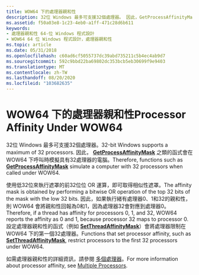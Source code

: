 ```yaml
---
title: WOW64 下的處理器親和性
description: 32位 Windows 最多可支援32個處理器。 因此，GetProcessAffinityMask 之類的函式會在 WOW64 下呼叫時模擬具有32處理器的電腦。
ms.assetid: f50a03e8-1c23-4eb0-a1ff-471c28d6b611
keywords:
- 處理器親和性 64-位 Windows 程式設計
- WOW64 64 位 Windows 程式設計，處理器親和性
ms.topic: article
ms.date: 05/31/2018
ms.openlocfilehash: c60ad6cf5055737dc39abd735211c5b4ec4ab9d7
ms.sourcegitcommit: 592c9bbd22ba69802dc353bcb5eb30699f9e9403
ms.translationtype: MT
ms.contentlocale: zh-TW
ms.lasthandoff: 08/20/2020
ms.locfileid: "103682635"
---
```

# <a name="processor-affinity-under-wow64"></a><span data-ttu-id="af411-106">WOW64 下的處理器親和性</span><span class="sxs-lookup"><span data-stu-id="af411-106">Processor Affinity Under WOW64</span></span>

<span data-ttu-id="af411-107">32位 Windows 最多可支援32個處理器。</span><span class="sxs-lookup"><span data-stu-id="af411-107">32-bit Windows supports a maximum of 32 processors.</span></span> <span data-ttu-id="af411-108">因此， [**GetProcessAffinityMask**](/windows/desktop/api/winbase/nf-winbase-getprocessaffinitymask) 之類的函式會在 WOW64 下呼叫時模擬具有32處理器的電腦。</span><span class="sxs-lookup"><span data-stu-id="af411-108">Therefore, functions such as [**GetProcessAffinityMask**](/windows/desktop/api/winbase/nf-winbase-getprocessaffinitymask) simulate a computer with 32 processors when called under WOW64.</span></span>

<span data-ttu-id="af411-109">使用低32位來執行遮罩的前32位位 OR 運算，即可取得相似性遮罩。</span><span class="sxs-lookup"><span data-stu-id="af411-109">The affinity mask is obtained by performing a bitwise OR operation of the top 32 bits of the mask with the low 32 bits.</span></span> <span data-ttu-id="af411-110">因此，如果執行緒有處理器0、1和32的親和性，則 WOW64 會將親和性回報為0和1，因為處理器32會對應到處理器0。</span><span class="sxs-lookup"><span data-stu-id="af411-110">Therefore, if a thread has affinity for processors 0, 1, and 32, WOW64 reports the affinity as 0 and 1, because processor 32 maps to processor 0.</span></span> <span data-ttu-id="af411-111">設定處理器親和性的函式（例如 [**SetThreadAffinityMask**](/windows/desktop/api/winbase/nf-winbase-setthreadaffinitymask)）會將處理器限制在 WOW64 下的第一個32處理器。</span><span class="sxs-lookup"><span data-stu-id="af411-111">Functions that set processor affinity, such as [**SetThreadAffinityMask**](/windows/desktop/api/winbase/nf-winbase-setthreadaffinitymask), restrict processors to the first 32 processors under WOW64.</span></span>

<span data-ttu-id="af411-112">如需處理器親和性的詳細資訊，請參閱 [多個處理器](/windows/desktop/ProcThread/multiple-processors)。</span><span class="sxs-lookup"><span data-stu-id="af411-112">For more information about processor affinity, see [Multiple Processors](/windows/desktop/ProcThread/multiple-processors).</span></span>

 

 